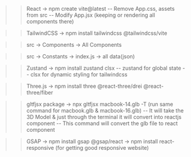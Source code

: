 >> React -> npm create vite@latest
    -- Remove App.css, assets from src
    -- Modify App.jsx (keeping or rendering all components there)

>> TailwindCSS -> npm install tailwindcss @tailwindcss/vite

>> src -> Components -> All Components

>> src -> Constants -> index.js -> all data(json)

>> Zustand -> npm install zustand clsx
    -- zustand for global state
    -- clsx for dynamic styling for tailwindcss

>> Three.js -> npm install three @react-three/drei @react-three/fiber

>> gltfjsx package -> npx gltfjsx macbook-14.glb -T (run same command for macbook.glb & macbook-16.glb)
    -- It will take the 3D Model & just through the terminal it will convert into reactjs component
    -- This command will convert the glb file to react component

>> GSAP -> npm install gsap @gsap/react
        -> npm install react-responsive (for getting good responsive website)